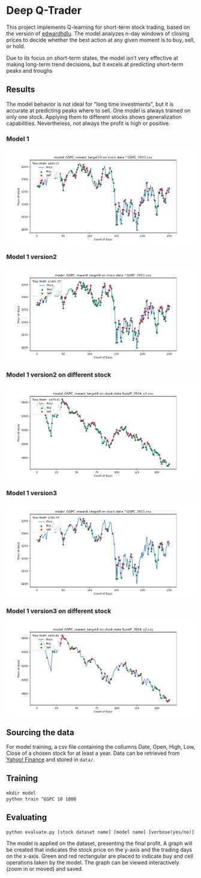 # Deep Q-Trader

This project implements Q-learning for short-term stock trading, based on the version of [edwardhdlu](https://github.com/edwardhdlu/q-trader/tree/master). The model analyzes n-day windows of closing prices to decide whether the best action at any given moment is to buy, sell, or hold. 

Due to its focus on short-term states, the model isn’t very effective at making long-term trend decisions, but it excels at predicting short-term peaks and troughs

## Results

The model behavior is not ideal for "long time investments", but it is accurate at predicting peaks where to sell. One model is always trained on only one stock. Applying them to different stocks shows generalization capabilities. Nevertheless, not always the profit is high or positive. 

### Model 1 
![Model1](https://github.com/leonard-creator/DQN_Trading/blob/main/graphs/Model_GSPC_reward_target10_on_GSPC_2011.png)

### Model 1 version2
![Model2](https://github.com/leonard-creator/DQN_Trading/blob/main/graphs/Model_GSPC_reward_target6_on_GSPC_2011.png)

### Model 1 version2 on different stock 
![Generalization](https://github.com/leonard-creator/DQN_Trading/blob/main/graphs/Model_GSPC_reward_target6_on_SundP_2024.png)

### Model 1 version3 
![Model3](https://github.com/leonard-creator/DQN_Trading/blob/main/graphs/Model_GSPC_reward_target8_on_GSPC_2011.png)

### Model 1 version3 on different stock
![Generalization_positive](https://github.com/leonard-creator/DQN_Trading/blob/main/graphs/Model_GSPC_reward_target8_on_SundP_2024.png)


## Sourcing the data 

For model training, a csv file containing the collumns Date, Open, High, Low, Close of a chosen stock for at least a year. Data can be retrieved from [Yahoo! Finance](https://ca.finance.yahoo.com/quote/%5EGSPC/history?p=%5EGSPC) and stored in `data/`.

## Training 
```
mkdir model
python train ^GSPC 10 1000
```
## Evaluating 

```
python evaluate.py [stock dataset name] [model name] [verbose(yes/no)]
```

The model is applied on the dataset, presenting the final profit. A graph will be created that indicates the stock price on the y-axis and the trading days on the x-axis. Green and red rectangular are placed to indicate buy and cell operations taken by the model. The graph can be viewed interactively (zoom in or moved) and saved. 